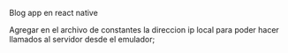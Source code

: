 Blog app en react native

Agregar en el archivo de constantes la direccion ip local para poder hacer llamados al servidor desde el emulador;
